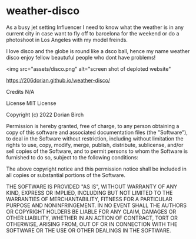 # weather-disco


As a busy jet setting Influencer I need to know what the weather is in any current city in case want to fly off to barcelona for the weekend or do a photoshoot in Los Angeles with my model freinds.

I love disco and the globe is round like a dsco ball, hence my name weather disco enjoy fellow beautuful people who dont have problems!


<img src="assets/disco.png" alt="screen shot of deploted website"

https://206dorian.github.io/weather-disco/


Credits
N/A

License
MIT License

Copyright (c) 2022 Dorian Birch

Permission is hereby granted, free of charge, to any person obtaining a copy of this software and associated documentation files (the "Software"), to deal in the Software without restriction, including without limitation the rights to use, copy, modify, merge, publish, distribute, sublicense, and/or sell copies of the Software, and to permit persons to whom the Software is furnished to do so, subject to the following conditions:

The above copyright notice and this permission notice shall be included in all copies or substantial portions of the Software.

THE SOFTWARE IS PROVIDED "AS IS", WITHOUT WARRANTY OF ANY KIND, EXPRESS OR IMPLIED, INCLUDING BUT NOT LIMITED TO THE WARRANTIES OF MERCHANTABILITY, FITNESS FOR A PARTICULAR PURPOSE AND NONINFRINGEMENT. IN NO EVENT SHALL THE AUTHORS OR COPYRIGHT HOLDERS BE LIABLE FOR ANY CLAIM, DAMAGES OR OTHER LIABILITY, WHETHER IN AN ACTION OF CONTRACT, TORT OR OTHERWISE, ARISING FROM, OUT OF OR IN CONNECTION WITH THE SOFTWARE OR THE USE OR OTHER DEALINGS IN THE SOFTWARE.
